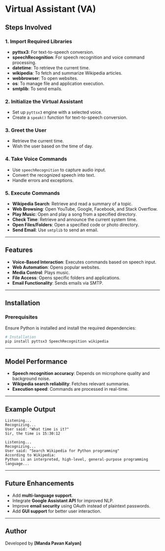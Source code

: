 # Virtual Assistant (VA)

## Steps Involved

### 1. Import Required Libraries
- **pyttsx3**: For text-to-speech conversion.
- **speechRecognition**: For speech recognition and voice command processing.
- **datetime**: To retrieve the current time.
- **wikipedia**: To fetch and summarize Wikipedia articles.
- **webbrowser**: To open websites.
- **os**: To manage file and application execution.
- **smtplib**: To send emails.

### 2. Initialize the Virtual Assistant
- Set up `pyttsx3` engine with a selected voice.
- Create a `speak()` function for text-to-speech conversion.

### 3. Greet the User
- Retrieve the current time.
- Wish the user based on the time of day.

### 4. Take Voice Commands
- Use `speechRecognition` to capture audio input.
- Convert the recognized speech into text.
- Handle errors and exceptions.

### 5. Execute Commands
- **Wikipedia Search**: Retrieve and read a summary of a topic.
- **Web Browsing**: Open YouTube, Google, Facebook, and Stack Overflow.
- **Play Music**: Open and play a song from a specified directory.
- **Check Time**: Retrieve and announce the current system time.
- **Open Files/Folders**: Open a specified code or photo directory.
- **Send Email**: Use `smtplib` to send an email.

---

## Features
- **Voice-Based Interaction**: Executes commands based on speech input.
- **Web Automation**: Opens popular websites.
- **Media Control**: Plays music.
- **File Access**: Opens specific folders and applications.
- **Email Functionality**: Sends emails via SMTP.

---

## Installation

### Prerequisites
Ensure Python is installed and install the required dependencies:

```bash
# Installation
pip install pyttsx3 SpeechRecognition wikipedia
```

---

## Model Performance
- **Speech recognition accuracy**: Depends on microphone quality and background noise.
- **Wikipedia search reliability**: Fetches relevant summaries.
- **Execution speed**: Commands are processed in real-time.

---

## Example Output

```plaintext
Listening...
Recognizing...
User said: "What time is it?"
Sir, the time is 15:30:12
```

```plaintext
Listening...
Recognizing...
User said: "Search Wikipedia for Python programming"
According to Wikipedia:
Python is an interpreted, high-level, general-purpose programming language...
```

---

## Future Enhancements
- Add **multi-language support**.
- Integrate **Google Assistant API** for improved NLP.
- Improve **email security** using OAuth instead of plaintext passwords.
- Add **GUI support** for better user interaction.

---

## Author
Developed by **[Manda Pavan Kalyan]**


